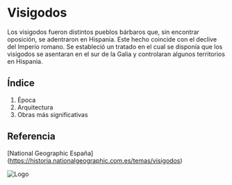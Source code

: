 # Visigodos
Los visigodos fueron distintos pueblos bárbaros que, sin encontrar oposición, se
adentraron en Hispania. Este hecho coincide con el declive del Imperio romano. Se
estableció un tratado en el cual se disponía que los visigodos se asentaran en el sur de
la Galia y controlaran algunos territorios en Hispania.
## Índice
1. Época
2. Arquitectura
3. Obras más significativas
## Referencia
[National Geographic España] (https://historia.nationalgeographic.com.es/temas/visigodos)

![Logo](LOGO.png)
